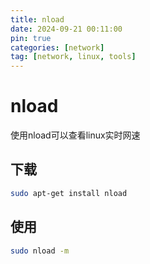 ```yaml
---
title: nload
date: 2024-09-21 00:11:00
pin: true
categories: [network]
tag: [network, linux, tools]
---
```


# nload

使用nload可以查看linux实时网速

## 下载

```bash
sudo apt-get install nload
```

## 使用

```bash
sudo nload -m
```
